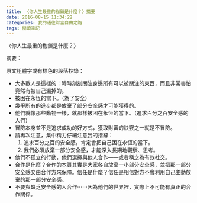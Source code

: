 ```yaml
---
title: 〈你人生最重的枷鎖是什麼？〉摘要
date: 2016-08-15 11:34:22
categories: 我的通往財富自由之路
tags: 閱讀筆記
---
```


〈你人生最重的枷鎖是什麼？〉

摘要：

原文粗體字或有標色的段落抄錄：
- 大多數人是這樣的：時時刻刻關注身邊所有可以被關注的東西，而且非常害怕竟然有被自己漏掉的。
- 被困在永恆的當下。（為了安全）
- 幾乎所有的進步都是放棄了部分安全感才可能獲得的。
- 他們就像那些動物一樣，就那樣被困在永恆的當下。（追求百分之百安全感的人們）
- 冒險本身並不是追求成功的好方式，獲取財富的訣竅之一就是不冒險。
- 請再次注意，集中精力仔細注意我的措辭：
    1. 追求百分之百的安全感，肯定會把自己困在永恆的當下。
    2. 我們必須放棄一部分安全感，才能深入長期地觀察、思考。
- 他們不孤立的行動，他們選擇與他人合作——或者稱之為有效社交。
- 合作是什麼？合作的本質其實是大家各自放棄一小部分安全感，並把那一部分安全感交由合作方來保障。信任是什麼？信任是相信對方不會利用自己主動放棄的那一部分安全感。
- 不要與缺乏安全感的人合作⋯⋯因為他們的世界裡，實際上不可能有真正的合作關係。
